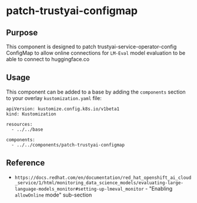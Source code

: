 # patch-trustyai-configmap

## Purpose
This component is designed to patch trustyai-service-operator-config ConfigMap to allow online connections for `LM-Eval` model evaluation to be able to connect to huggingface.co

## Usage

This component can be added to a base by adding the `components` section to your overlay `kustomization.yaml` file:

```
apiVersion: kustomize.config.k8s.io/v1beta1
kind: Kustomization

resources:
  - ../../base

components:
  - ../../components/patch-trustyai-configmap
```


## Reference
- `https://docs.redhat.com/en/documentation/red_hat_openshift_ai_cloud_service/1/html/monitoring_data_science_models/evaluating-large-language-models_monitor#setting-up-lmeval_monitor` - "Enabling `allowOnline` mode" sub-section
